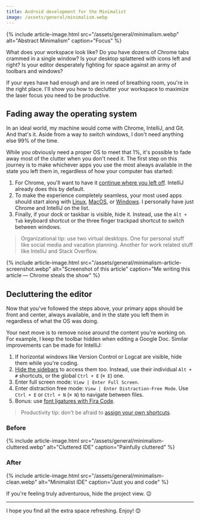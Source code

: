 ```yaml
---
title: Android development for the Minimalist
image: /assets/general/minimalism.webp
---
```


{% include article-image.html src="/assets/general/minimalism.webp" alt="Abstract Minimalism" caption="Focus" %}

What does your workspace look like? Do you have dozens of Chrome tabs crammed in a single window? Is
your desktop splattered with icons left and right? Is your editor desperately fighting for space
against an army of toolbars and windows?

If your eyes have had enough and are in need of breathing room, you're in the right place. I'll show
you how to declutter your workspace to maximize the laser focus you need to be productive.

## Fading away the operating system

In an ideal world, my machine would come with Chrome, IntelliJ, and Git. And that's it. Aside from a
way to switch windows, I don't need anything else 99% of the time.

While you obviously need a proper OS to meet that 1%, it's possible to fade away most of the clutter
when you don't need it. The first step on this journey is to make whichever apps you use the most
always available in the state you left them in, regardless of how your computer has started:

1. For Chrome, you'll want to have it
   [continue where you left off](https://support.google.com/chrome/answer/95314). IntelliJ already
   does this by default.
1. To make the experience completely seamless, your most used apps should start along with
   [Linux](https://stackoverflow.com/a/7221787/4548500),
   [MacOS](http://osxdaily.com/2006/11/29/how-to-launch-application-on-system-start-in-mac-os-x/),
   or [Windows](https://support.microsoft.com/en-us/help/4026268/windows-10-change-startup-apps). I
   personally have just Chrome and IntelliJ on the list.
1. Finally, if your dock or taskbar is visible, hide it. Instead, use the `Alt + Tab`
   keyboard shortcut or the three finger trackpad shortcut to switch between windows.

> Organizational tip: use two virtual desktops. One for personal stuff like social media and
vacation planning. Another for work related stuff like IntelliJ and Stack Overflow.

{% include article-image.html src="/assets/general/minimalism-article-screenshot.webp" alt="Screenshot of this article" caption="Me writing this article — Chrome steals the show" %}

## Decluttering the editor

Now that you've followed the steps above, your primary apps should be front and center, always
available, and in the state you left them in regardless of what the OS was doing.

Your next move is to remove noise around the content you're working on. For example, I keep the
toolbar hidden when editing a Google Doc. Similar improvements can be made for IntelliJ:

1. If horizontal windows like Version Control or Logcat are visible, hide them while you're coding.
1. [Hide the sidebars](https://www.jetbrains.com/help/idea/manipulating-the-tool-windows.html#show-all)
   to access them too. Instead, use their individual `Alt + #` shortcuts, or the global `Ctrl + E`
   (`⌘ E`) one.
1. Enter full screen mode: `View | Enter Full Screen`.
1. Enter distraction free mode: `View | Enter Distraction-Free Mode`. Use `Ctrl + E` or `Ctrl + N`
   (`⌘ N`) to navigate between files.
1. Bonus: use
   [font ligatures with Fira Code](https://github.com/tonsky/FiraCode/wiki/Intellij-products-instructions#version-20182).

> Productivity tip: don't be afraid to
[assign your own shortcuts](https://www.jetbrains.com/help/idea/configuring-keyboard-and-mouse-shortcuts.html).

### Before

{% include article-image.html src="/assets/general/minimalism-cluttered.webp" alt="Cluttered IDE" caption="Painfully cluttered" %}

### After

{% include article-image.html src="/assets/general/minimalism-clean.webp" alt="Minimalist IDE" caption="Just you and code" %}

If you're feeling truly adventurous, hide the project view. 😉

<hr/>

I hope you find all the extra space refreshing. Enjoy! 😊
